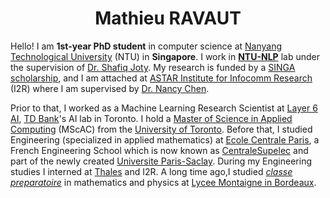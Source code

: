 <center>
  <h1>
    Mathieu RAVAUT
  </h1> 
</center>


Hello! I am **1st-year PhD student** in computer science at [Nanyang Technological University](https://www.ntu.edu.sg/Pages/home.aspx) (NTU) in **Singapore**. I work in [**NTU-NLP**](https://ntunlpsg.github.io/) lab under the supervision of [Dr. Shafiq Joty](https://raihanjoty.github.io/). My research is funded by a [SINGA scholarship](https://www.a-star.edu.sg/Scholarships/for-graduate-studies/singapore-international-graduate-award-singa), and I am attached at [ASTAR Institute for Infocomm Research](https://www.a-star.edu.sg/i2r) (I2R) where I am supervised by [Dr. Nancy Chen](https://sites.google.com/site/nancyfchen/home). 

Prior to that, I worked as a Machine Learning Research Scientist at [Layer 6 AI](https://layer6.ai/), [TD Bank](https://www.td.com/ca/en/about-td/)'s AI lab in Toronto. I hold a [Master of Science in Applied Computing](https://mscac.utoronto.ca/) (MScAC) from the [University of Toronto](https://www.utoronto.ca/). Before that, I studied Engineering (specialized in applied mathematics) at [Ecole Centrale Paris](https://en.wikipedia.org/wiki/%C3%89cole_Centrale_Paris), a French Engineering School which is now known as [CentraleSupelec](https://www.centralesupelec.fr/) and part of the newly created [Universite Paris-Saclay](https://www.universite-paris-saclay.fr/en). During my Engineering studies I interned at [Thales](https://www.thalesgroup.com/en) and I2R. A long time ago,I studied *[classe preparatoire](https://en.wikipedia.org/wiki/Classe_pr%C3%A9paratoire_aux_grandes_%C3%A9coles)* in mathematics and physics at [Lycee Montaigne in Bordeaux](https://montaigne-bordeaux.fr/). 
